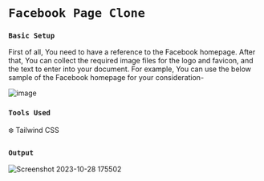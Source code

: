 # `Facebook Page Clone`

### `Basic Setup`

First of all, You need to have a reference to the Facebook homepage. After that, You can collect the required image files for the logo and favicon, and the text to enter into your document. For example, You can use the below sample of the Facebook homepage for your consideration-

![image](https://github.com/Prachi-Rajput/Tailwind-facebook-page/assets/113363553/97a6f1d1-3f8c-4be6-8450-2484dc24a779)


### `Tools Used`

  ❄️ Tailwind CSS

### `Output`

![Screenshot 2023-10-28 175502](https://github.com/Prachi-Rajput/Tailwind-facebook-page/assets/113363553/9e481b1f-314f-44d2-bc31-9602d3350917)


